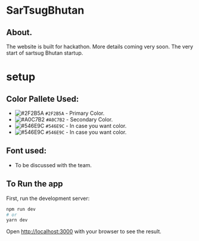 # SarTsugBhutan

## About.

The website is built for hackathon. More details coming very soon. The very start of sartsug Bhutan startup.

# setup

## Color Pallete Used:
- ![#2F2B5A](https://via.placeholder.com/15/19252a/000000?text=+) `#2F2B5A` - Primary Color. 
- ![#A0C7B2](https://via.placeholder.com/15/a0927b/000000?text=+) `#A0C7B2` - Secondary Color. 
- ![#546E9C](https://via.placeholder.com/15/E6E6E6/000000?text=+) `#546E9C` - In case you want color. 
- ![#546E9C](https://via.placeholder.com/15/E6E6E6/000000?text=+) `#546E9C` - In case you want color. 

## Font used:
- To be discussed with the team.

## To Run the app
First, run the development server:

```bash
npm run dev
# or
yarn dev
```

Open [http://localhost:3000](http://localhost:3000) with your browser to see the result.



